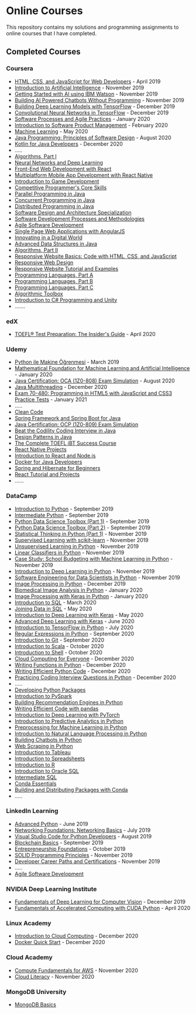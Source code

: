 # Online Courses

This repository contains my solutions and programming assignments to online courses that I have completed.

## Completed Courses

### Coursera

- [HTML, CSS, and JavaScript for Web Developers](https://www.coursera.org/learn/html-css-javascript-for-web-developers) - April 2019
- [Introduction to Artificial Intelligence](https://www.coursera.org/learn/introduction-to-ai) - November 2019
- [Getting Started with AI using IBM Watson](https://www.coursera.org/learn/ai-with-ibm-watson) - November 2019
- [Building AI Powered Chatbots Without Programming](https://www.coursera.org/learn/building-ai-powered-chatbots) - November 2019
- [Building Deep Learning Models with TensorFlow](https://www.coursera.org/learn/building-deep-learning-models-with-tensorflow) - December 2019
- [Convolutional Neural Networks in TensorFlow](https://www.coursera.org/learn/convolutional-neural-networks-tensorflow) - December 2019
- [Software Processes and Agile Practices](https://www.coursera.org/learn/software-processes-and-agile-practices) - January 2020
- [Introduction to Software Product Management](https://www.coursera.org/learn/introduction-to-software-product-management) - February 2020
- [Machine Learning](https://www.coursera.org/learn/machine-learning) - May 2020
- [Java Programming: Principles of Software Design](https://www.coursera.org/learn/java-programming-design-principles) - August 2020
- [Kotlin for Java Developers](https://www.coursera.org/learn/kotlin-for-java-developers) - December 2020
- .....
- [Algorithms, Part I](https://www.coursera.org/learn/algorithms-part1)
- [Neural Networks and Deep Learning](https://www.coursera.org/learn/neural-networks-deep-learning)
- [Front-End Web Development with React](https://www.coursera.org/learn/front-end-react)
- [Multiplatform Mobile App Development with React Native](https://www.coursera.org/learn/react-native)
- [Introduction to Game Development](https://www.coursera.org/learn/game-development)
- [Competitive Programmer's Core Skills](https://www.coursera.org/learn/competitive-programming-core-skills)
- [Parallel Programming in Java](https://www.coursera.org/learn/parallel-programming-in-java)
- [Concurrent Programming in Java](https://www.coursera.org/learn/concurrent-programming-in-java)
- [Distributed Programming in Java](https://www.coursera.org/learn/distributed-programming-in-java)
- [Software Design and Architecture Specialization](https://www.coursera.org/specializations/software-design-architecture)
- [Software Development Processes and Methodologies](https://www.coursera.org/learn/software-processes)
- [Agile Software Development](https://www.coursera.org/learn/agile-software-development)
- [Single Page Web Applications with AngularJS](https://www.coursera.org/learn/single-page-web-apps-with-angularjs)
- [Innovating in a Digital World](https://www.coursera.org/learn/innovating-digital-world)
- [Advanced Data Structures in Java](https://www.coursera.org/learn/advanced-data-structures)
- [Algorithms, Part II](https://www.coursera.org/learn/algorithms-part2)
- [Responsive Website Basics: Code with HTML, CSS, and JavaScript](https:/www.coursera.org/learn/website-coding)
- [Responsive Web Design](https://www.coursera.org/learn/responsive-web-design)
- [Responsive Website Tutorial and Examples](https://www.coursera.org/learn/responsive-website-examples)
- [Programming Languages, Part A](https://www.coursera.org/learn/programming-languages)
- [Programming Languages, Part B](https://www.coursera.org/learn/programming-languages-part-b)
- [Programming Languages, Part C](https://www.coursera.org/learn/programming-languages-part-c)
- [Algorithmic Toolbox](https://www.coursera.org/learn/algorithmic-toolbox)
- [Introduction to C# Programming and Unity](https://www.coursera.org/learn/introduction-programming-unity)
- .......

### edX

- [TOEFL® Test Preparation: The Insider's Guide](https://www.edx.org/course/toefl-test-preparation-the-insiders-guide) - April 2020

### Udemy

- [Python ile Makine Öğrenmesi](https://www.udemy.com/course/makine-ogrenmesi/) - March 2019
- [Mathematical Foundation for Machine Learning and Artificial Intelligence](https://www.udemy.com/course/mathematical-foundation-for-machine-learning-and-ai/) - January 2020
- [Java Certification: OCA (1Z0-808) Exam Simulation](https://www.udemy.com/course/java-oca/) - August 2020
- [Java Multithreading](https://www.udemy.com/course/java-multithreading/) - December 2020
- [Exam 70-480: Programming in HTML5 with JavaScript and CSS3 Practice Tests](https://www.udemy.com/course/70-480-programming-in-html5-with-js-css3-practice-tests-n/) - January 2021
- .....
- [Clean Code](https://www.udemy.com/course/writing-clean-code/)
- [Spring Framework and Spring Boot for Java](https://www.udemy.com/course/java-spring-social-network/)
- [Java Certification: OCP (1Z0-809) Exam Simulation](https://www.udemy.com/course/java-ocp/)
- [Beat the Codility Coding Interview in Java](https://www.udemy.com/course/beat-the-codility-coding-interview-in-java/)
- [Design Patterns in Java](https://www.udemy.com/course/design-patterns-java/)
- [The Complete TOEFL iBT Success Course](https://www.udemy.com/course/the-complete-toefl-ibt-success-course/)
- [React Native Projects](https://www.udemy.com/course/react-native-projects/)
- [Introduction to React and Node.js](https://www.udemy.com/course/learn-reactjs-nodejs/)
- [Docker for Java Developers](https://www.udemy.com/course/docker-for-java-developers/)
- [Spring and Hibernate for Beginners](https://www.udemy.com/course/spring-hibernate-tutorial/)
- [React Tutorial and Projects](https://www.udemy.com/course/react-tutorial-and-projects-course/)
- ......

### DataCamp

- [Introduction to Python](https://www.datacamp.com/courses/introduction-to-python) - September 2019
- [Intermediate Python](https://www.datacamp.com/courses/intermediate-python) - September 2019
- [Python Data Science Toolbox (Part 1)](https://www.datacamp.com/courses/python-data-science-toolbox-part-1) - September 2019
- [Python Data Science Toolbox (Part 2)](https://www.datacamp.com/courses/python-data-science-toolbox-part-2) - September 2019
- [Statistical Thinking in Python (Part 1)](https://www.datacamp.com/courses/statistical-thinking-in-python-part-1) - November 2019
- [Supervised Learning with scikit-learn](https://www.datacamp.com/courses/supervised-learning-with-scikit-learn) - November 2019
- [Unsupervised Learning in Python](https://www.datacamp.com/courses/unsupervised-learning-in-python) - November 2019
- [Linear Classifiers in Python](https://www.datacamp.com/courses/linear-classifiers-in-python) - November 2019
- [Case Study: School Budgeting with Machine Learning in Python](https://www.datacamp.com/courses/case-study-school-budgeting-with-machine-learning-in-python) - November 2019
- [Introduction to Deep Learning in Python](https://www.datacamp.com/courses/introduction-to-deep-learning-in-python) - November 2019
- [Software Engineering for Data Scientists in Python](https://www.datacamp.com/courses/software-engineering-for-data-scientists-in-python) - November 2019
- [Image Processing in Python](https://www.datacamp.com/courses/image-processing-in-python) - December 2019
- [Biomedical Image Analysis in Python](https://www.datacamp.com/courses/biomedical-image-analysis-in-python) - January 2020
- [Image Processing with Keras in Python](https://www.datacamp.com/courses/image-processing-with-keras-in-python) - January 2020
- [Introduction to SQL](https://www.datacamp.com/courses/introduction-to-sql) - March 2020
- [Joining Data in SQL](https://www.datacamp.com/courses/joining-data-in-postgresql) - May 2020
- [Introduction to Deep Learning with Keras](https://www.datacamp.com/courses/introduction-to-deep-learning-with-keras) - May 2020
- [Advanced Deep Learning with Keras](https://www.datacamp.com/courses/advanced-deep-learning-with-keras) - June 2020
- [Introduction to TensorFlow in Python](https://www.datacamp.com/courses/introduction-to-tensorflow-in-python) - July 2020
- [Regular Expressions in Python](https://www.datacamp.com/courses/regular-expressions-in-python) - September 2020
- [Introduction to Git](https://www.datacamp.com/courses/introduction-to-git) - September 2020
- [Introduction to Scala](https://www.datacamp.com/courses/introduction-to-scala) - October 2020
- [Introduction to Shell](https://www.datacamp.com/courses/introduction-to-shell) - October 2020
- [Cloud Computing for Everyone](https://www.datacamp.com/courses/cloud-computing-for-everyone) - December 2020
- [Writing Functions in Python](https://www.datacamp.com/courses/writing-functions-in-python) - December 2020
- [Writing Efficient Python Code](https://www.datacamp.com/courses/writing-efficient-python-code) - December 2020
- [Practicing Coding Interview Questions in Python](https://www.datacamp.com/courses/practicing-coding-interview-questions-in-python) - December 2020
- .....
- [Developing Python Packages](https://learn.datacamp.com/courses/developing-python-packages)
- [Introduction to PySpark](https://www.datacamp.com/courses/introduction-to-pyspark)
- [Building Recommendation Engines in Python](https://www.datacamp.com/courses/building-recommendation-engines-in-python)
- [Writing Efficient Code with pandas](https://learn.datacamp.com/courses/writing-efficient-code-with-pandas)
- [Introduction to Deep Learning with PyTorch](https://learn.datacamp.com/courses/introduction-to-deep-learning-with-pytorch)
- [Introduction to Predictive Analytics in Python](https://www.datacamp.com/courses/introduction-to-predictive-analytics-in-python)
- [Preprocessing for Machine Learning in Python](https://www.datacamp.com/courses/preprocessing-for-machine-learning-in-python)
- [Introduction to Natural Language Processing in Python](https://learn.datacamp.com/courses/introduction-to-natural-language-processing-in-python)
- [Building Chatbots in Python](https://learn.datacamp.com/courses/building-chatbots-in-python)
- [Web Scraping in Python](https://learn.datacamp.com/courses/web-scraping-with-python)
- [Introduction to Tableau](https://www.datacamp.com/courses/introduction-to-tableau)
- [Introduction to Spreadsheets](https://www.datacamp.com/courses/introduction-to-spreadsheets)
- [Introduction to R](https://www.datacamp.com/courses/free-introduction-to-r)
- [Introduction to Oracle SQL](https://www.datacamp.com/courses/introduction-to-oracle-sql)
- [Intermediate SQL](https://www.datacamp.com/courses/intermediate-sql)
- [Conda Essentials](https://www.datacamp.com/courses/conda-essentials)
- [Building and Distributing Packages with Conda](https://www.datacamp.com/courses/building-and-distributing-packages-with-conda)
- .....

### LinkedIn Learning

- [Advanced Python](https://www.linkedin.com/learning/advanced-python) - June 2019
- [Networking Foundations: Networking Basics](https://www.linkedin.com/learning/networking-foundations-networking-basics) - July 2019
- [Visual Studio Code for Python Developers](https://www.linkedin.com/learning/visual-studio-code-for-python-developers) - August 2019
- [Blockchain Basics](https://www.linkedin.com/learning/blockchain-basics) - September 2019
- [Entrepreneurship Foundations](https://www.linkedin.com/learning/entrepreneurship-foundations-2) - October 2019
- [SOLID Programming Principles](https://www.linkedin.com/learning/learning-s-o-l-i-d-programming-principles) - November 2019
- [Developer Career Paths and Certifications](https://www.linkedin.com/learning/developer-career-paths-and-certifications) - November 2019
- .....
- [Agile Software Development](https://www.linkedin.com/learning/agile-software-development)

### NVIDIA Deep Learning Institute

- [Fundamentals of Deep Learning for Computer Vision](https://courses.nvidia.com/courses/course-v1:DLI+C-FX-01+V2/about) - December 2019
- [Fundamentals of Accelerated Computing with CUDA Python](https://courses.nvidia.com/courses/course-v1:DLI+C-AC-02+V1/about) - April 2020

### Linux Academy

- [Introduction to Cloud Computing](https://acloudguru.com/course/introduction-to-cloud-computing) - December 2020
- [Docker Quick Start](https://acloudguru.com/course/docker-quick-start) - December 2020

### Cloud Academy

- [Compute Fundamentals for AWS](https://cloudacademy.com/course/compute-fundamentals-for-aws/) - November 2020
- [Cloud Literacy](https://cloudacademy.com/learning-paths/cloud-literacy-956/) - November 2020

### MongoDB University

- [MongoDB Basics](https://university.mongodb.com/courses/M001/about)
